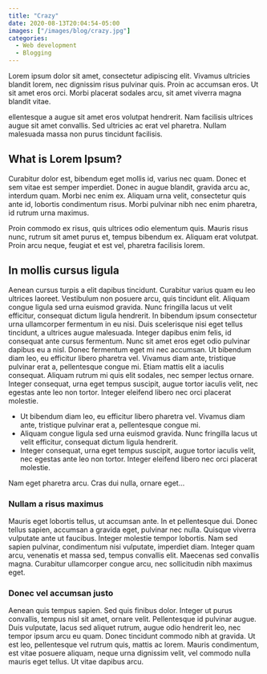 ```yaml
---
title: "Crazy"
date: 2020-08-13T20:04:54-05:00
images: ["/images/blog/crazy.jpg"]
categories:
  - Web development
  - Blogging
---
```




Lorem ipsum dolor sit amet, consectetur adipiscing elit. Vivamus ultricies blandit lorem, nec dignissim risus pulvinar quis. Proin ac accumsan eros. Ut sit amet eros orci. Morbi placerat sodales arcu, sit amet viverra magna blandit vitae. 

<!--more-->

ellentesque a augue sit amet eros volutpat hendrerit. Nam facilisis ultrices augue sit amet convallis. Sed ultricies ac erat vel pharetra. Nullam malesuada massa non purus tincidunt facilisis.

## What is Lorem Ipsum?
Curabitur dolor est, bibendum eget mollis id, varius nec quam. Donec et sem vitae est semper imperdiet. Donec in augue blandit, gravida arcu ac, interdum quam. Morbi nec enim ex. Aliquam urna velit, consectetur quis ante id, lobortis condimentum risus. Morbi pulvinar nibh nec enim pharetra, id rutrum urna maximus. 

Proin commodo ex risus, quis ultrices odio elementum quis. Mauris risus nunc, rutrum sit amet purus et, tempus bibendum ex. Aliquam erat volutpat. Proin arcu neque, feugiat et est vel, pharetra facilisis lorem.

## In mollis cursus ligula
Aenean cursus turpis a elit dapibus tincidunt. Curabitur varius quam eu leo ultrices laoreet. Vestibulum non posuere arcu, quis tincidunt elit. Aliquam congue ligula sed urna euismod gravida. Nunc fringilla lacus ut velit efficitur, consequat dictum ligula hendrerit. In bibendum ipsum consectetur urna ullamcorper fermentum in eu nisi. Duis scelerisque nisi eget tellus tincidunt, a ultrices augue malesuada. Integer dapibus enim felis, id consequat ante cursus fermentum. Nunc sit amet eros eget odio pulvinar dapibus eu a nisl. Donec fermentum eget mi nec accumsan. Ut bibendum diam leo, eu efficitur libero pharetra vel. Vivamus diam ante, tristique pulvinar erat a, pellentesque congue mi. Etiam mattis elit a iaculis consequat. Aliquam rutrum mi quis elit sodales, nec semper lectus ornare. Integer consequat, urna eget tempus suscipit, augue tortor iaculis velit, nec egestas ante leo non tortor. Integer eleifend libero nec orci placerat molestie.

- Ut bibendum diam leo, eu efficitur libero pharetra vel. Vivamus diam ante, tristique pulvinar erat a, pellentesque congue mi.
- Aliquam congue ligula sed urna euismod gravida. Nunc fringilla lacus ut velit efficitur, consequat dictum ligula hendrerit. 
- Integer consequat, urna eget tempus suscipit, augue tortor iaculis velit, nec egestas ante leo non tortor. Integer eleifend libero nec orci placerat molestie.

Nam eget pharetra arcu. Cras dui nulla, ornare eget...

### Nullam a risus maximus
Mauris eget lobortis tellus, ut accumsan ante. In et pellentesque dui. Donec tellus sapien, accumsan a gravida eget, pulvinar nec nulla. Quisque viverra vulputate ante ut faucibus. Integer molestie tempor lobortis. Nam sed sapien pulvinar, condimentum nisi vulputate, imperdiet diam. Integer quam arcu, venenatis et massa sed, tempus convallis elit. Maecenas sed convallis magna. Curabitur ullamcorper congue arcu, nec sollicitudin nibh maximus eget.

### Donec vel accumsan justo
Aenean quis tempus sapien. Sed quis finibus dolor. Integer ut purus convallis, tempus nisl sit amet, ornare velit. Pellentesque id pulvinar augue. Duis vulputate, lacus sed aliquet rutrum, augue odio hendrerit leo, nec tempor ipsum arcu eu quam. Donec tincidunt commodo nibh at gravida. Ut est leo, pellentesque vel rutrum quis, mattis ac lorem. Mauris condimentum, est vitae posuere aliquam, neque urna dignissim velit, vel commodo nulla mauris eget tellus. Ut vitae dapibus arcu.